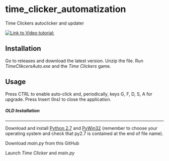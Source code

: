 # time_clicker_automatization
Time Clickers autoclicker and updater

[![Link to Video tutorial:][2]][1]

  [1]: http://www.youtube.com/watch?v=lszIoVU7CdY
  [2]: https://i.ytimg.com/vi_webp/lszIoVU7CdY/hqdefault.webp (Video tutorial)

Installation
-------------
Go to releases and download the latest version.
Unzip the file. 
Run *TimeClikcersAuto.exe* and the *Time Clickers* game.


Usage
--------------
Press CTRL to enable auto-click and, periodically, keys G, F, D, S, A for upgrade.
Press Insert (Ins) to close the application.

##### OLD Installation
--------------
Download and install [Python 2.7](https://www.python.org/downloads/) and [PyWin32](http://sourceforge.net/projects/pywin32/files/) (remember to choose your operating system and check that py2.7 is contained at the end of file name).

Download *main.py* from this GitHub

Launch *Time Clicker* and  *main.py*
